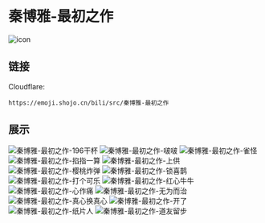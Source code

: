# 秦博雅-最初之作
![icon](https://emoji.shojo.cn/bili/src/秦博雅-最初之作/icon.png)
## 链接
Cloudflare:
```
https://emoji.shojo.cn/bili/src/秦博雅-最初之作
```
## 展示
![秦博雅-最初之作-196干杯](https://emoji.shojo.cn/bili/src/秦博雅-最初之作/秦博雅-最初之作-196干杯.png)
![秦博雅-最初之作-啵啵](https://emoji.shojo.cn/bili/src/秦博雅-最初之作/秦博雅-最初之作-啵啵.png)
![秦博雅-最初之作-雀怪](https://emoji.shojo.cn/bili/src/秦博雅-最初之作/秦博雅-最初之作-雀怪.png)
![秦博雅-最初之作-掐指一算](https://emoji.shojo.cn/bili/src/秦博雅-最初之作/秦博雅-最初之作-掐指一算.png)
![秦博雅-最初之作-上供](https://emoji.shojo.cn/bili/src/秦博雅-最初之作/秦博雅-最初之作-上供.png)
![秦博雅-最初之作-樱桃炸弹](https://emoji.shojo.cn/bili/src/秦博雅-最初之作/秦博雅-最初之作-樱桃炸弹.png)
![秦博雅-最初之作-锁喜鹊](https://emoji.shojo.cn/bili/src/秦博雅-最初之作/秦博雅-最初之作-锁喜鹊.png)
![秦博雅-最初之作-打个可乐](https://emoji.shojo.cn/bili/src/秦博雅-最初之作/秦博雅-最初之作-打个可乐.png)
![秦博雅-最初之作-红心牛牛](https://emoji.shojo.cn/bili/src/秦博雅-最初之作/秦博雅-最初之作-红心牛牛.png)
![秦博雅-最初之作-心作痛](https://emoji.shojo.cn/bili/src/秦博雅-最初之作/秦博雅-最初之作-心作痛.png)
![秦博雅-最初之作-无为而治](https://emoji.shojo.cn/bili/src/秦博雅-最初之作/秦博雅-最初之作-无为而治.png)
![秦博雅-最初之作-真心换真心](https://emoji.shojo.cn/bili/src/秦博雅-最初之作/秦博雅-最初之作-真心换真心.png)
![秦博雅-最初之作-开了](https://emoji.shojo.cn/bili/src/秦博雅-最初之作/秦博雅-最初之作-开了.png)
![秦博雅-最初之作-纸片人](https://emoji.shojo.cn/bili/src/秦博雅-最初之作/秦博雅-最初之作-纸片人.png)
![秦博雅-最初之作-道友留步](https://emoji.shojo.cn/bili/src/秦博雅-最初之作/秦博雅-最初之作-道友留步.png)
